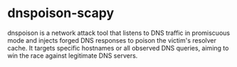 # dnspoison-scapy
dnspoison is a network attack tool that listens to DNS traffic in promiscuous mode and injects forged DNS responses to poison the victim's resolver cache. It targets specific hostnames or all observed DNS queries, aiming to win the race against legitimate DNS servers.
